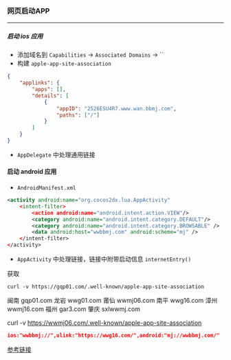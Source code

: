 ### 网页启动APP

---
##### 启动 ios 应用

* 添加域名到 `Capabilities` -> `Associated Domains` -> ``
* 构建 `apple-app-site-association`
```json
{
    "applinks": {
        "apps": [],
        "details": [
            {
                "appID": "2526ESU4R7.www.wan.bbmj.com",
                "paths": ["/"]
            }
        ]
    }
}
```
* `AppDelegate` 中处理通用链接

#### 启动 android 应用

* `AndroidManifest.xml`
```xml
<activity android:name="org.cocos2dx.lua.AppActivity"
	<intent-filter>
		<action android:name="android.intent.action.VIEW"/>
		<category android:name="android.intent.category.DEFAULT"/>
		<category android:name="android.intent.category.BROWSABLE" />
		<data android:host="wwbbmj.com" android:scheme="mj" />
	</intent-filter>
</activity>
```
* `AppActivity` 中处理链接，链接中附带启动信息 `internetEntry()`

获取
```
curl -v https://gqp01.com/.well-known/apple-app-site-association
```
闽南 gqp01.com
龙岩 wwg01.com
莆仙 wwmj06.com
南平 wwg16.com
漳州 wwmj16.com
福州 gar3.com
肇庆 sxlwwmj.com

curl -v https://wwmj06.com/.well-known/apple-app-site-association

```json
ios:"wwbbmj://",ulink:"https://wwg16.com/",android:"mj://wwbbmj.com/"
```

[参考链接][1]

[1]: https://juejin.im/entry/5912bc79128fe10058695526
